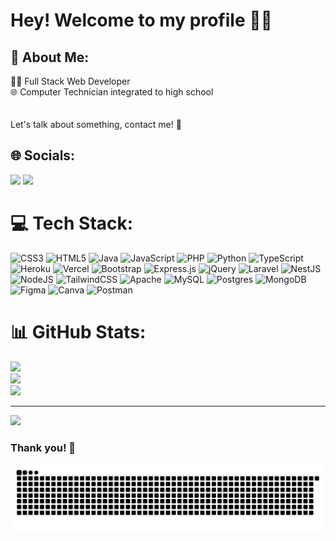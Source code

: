 # Hey! Welcome to my profile 🥳👋

<!-- My name is Igor Domingos da Silva Mozetic 😄 

I'm 17 years old and I'm a student of computer technician integrated to high school 👨‍💻 </br>

I'm from Brazil 🇧🇷 and now I'm looking for an internship to be able to complete my course and get my diploma  👨‍🎓

- I'm currently studying in two schools:  
	> 4rd year student of Computer Technician at the Instituto Federal de Educação, Ciência e Tecnologia de São Paulo; </br>
	3st semester of Administration Technician at ETEC SP.

    🌱  I’m currently learning about **HTML, CSS, JavaScript, Python, C#** and **Power BI**
    
    📫  How to reach me igormozetic04@gmail.com
    
    📍   São Paulo/SP   
 
<p align="center">
<a href="https://codepen.io/igormozetic" target="blank"><img align="center" src="https://cdn.jsdelivr.net/npm/simple-icons@3.0.1/icons/codepen.svg" alt="IgorMozetic" height="20" width="20" /></a>
<a href="https://twitter.com/IgorMozetic" target="blank"><img align="center" src="https://cdn.jsdelivr.net/npm/simple-icons@3.0.1/icons/twitter.svg" alt="IgorMozetic" height="20" width="20" /></a>
<a href="https://www.linkedin.com/in/igor-mozetic/" target="blank"><img align="center" src="https://cdn.jsdelivr.net/npm/simple-icons@3.0.1/icons/linkedin.svg" alt="IgorMozetic" height="20" width="20" /></a>
<a href="https://www.facebook.com/Igor.Moze/" target="blank"><img align="center" src="https://cdn.jsdelivr.net/npm/simple-icons@3.0.1/icons/facebook.svg" alt="IgorMozetic" height="20" width="20" /></a>
<a href="https://www.instagram.com/igor.mozetic/" target="blank"><img align="center" src="https://cdn.jsdelivr.net/npm/simple-icons@3.0.1/icons/instagram.svg" alt="IgorMozetic" height="20" width="20" /></a> 
<a href="https://t.me/IgorMozetic" target="blank"><img align="center" src="https://cdn.jsdelivr.net/npm/simple-icons@3.13.0/icons/telegram.svg" alt="IgorMozetic" height="20" width="20" /></a> <br> 
</p>

<p align="center">
	<img align="center" src="https://github-readme-stats-anuraghazra1.vercel.app/api/top-langs/?username=IgorMozetic&theme=ayu-mirage" />
	<img align="center" alt="Igor Mozetic Github stats" style="margin-bottom: 10px;" height="165" src="https://github-readme-stats.vercel.app/api?username=IgorMozetic&theme=ayu-mirage&show_icons=true&hide=Jupyter Notebook&count_private=true" />
</p>
	
</p> -->

## 💫 About Me:
🧑‍💻 Full Stack Web Developer<br>🌐 Computer Technician integrated to high school<br><br><br>Let's talk about something, contact me! 📩


## 🌐 Socials:
<a href="htttps://discord.gg/Igor Mozetic#8488"><img src="https://img.shields.io/badge/Discord-%237289DA.svg?logo=discord&logoColor=white"></a>
<a href="https://linkedin.com/in/igor-mozetic"><img src="https://img.shields.io/badge/LinkedIn-%230077B5.svg?logo=linkedin&logoColor=white"></a>
# 💻 Tech Stack:
![CSS3](https://img.shields.io/badge/css3-%231572B6.svg?style=for-the-badge&logo=css3&logoColor=white) ![HTML5](https://img.shields.io/badge/html5-%23E34F26.svg?style=for-the-badge&logo=html5&logoColor=white) ![Java](https://img.shields.io/badge/java-%23ED8B00.svg?style=for-the-badge&logo=java&logoColor=white) ![JavaScript](https://img.shields.io/badge/javascript-%23323330.svg?style=for-the-badge&logo=javascript&logoColor=%23F7DF1E) ![PHP](https://img.shields.io/badge/php-%23777BB4.svg?style=for-the-badge&logo=php&logoColor=white) ![Python](https://img.shields.io/badge/python-3670A0?style=for-the-badge&logo=python&logoColor=ffdd54) ![TypeScript](https://img.shields.io/badge/typescript-%23007ACC.svg?style=for-the-badge&logo=typescript&logoColor=white) ![Heroku](https://img.shields.io/badge/heroku-%23430098.svg?style=for-the-badge&logo=heroku&logoColor=white) ![Vercel](https://img.shields.io/badge/vercel-%23000000.svg?style=for-the-badge&logo=vercel&logoColor=white) ![Bootstrap](https://img.shields.io/badge/bootstrap-%23563D7C.svg?style=for-the-badge&logo=bootstrap&logoColor=white) ![Express.js](https://img.shields.io/badge/express.js-%23404d59.svg?style=for-the-badge&logo=express&logoColor=%2361DAFB) ![jQuery](https://img.shields.io/badge/jquery-%230769AD.svg?style=for-the-badge&logo=jquery&logoColor=white) ![Laravel](https://img.shields.io/badge/laravel-%23FF2D20.svg?style=for-the-badge&logo=laravel&logoColor=white) ![NestJS](https://img.shields.io/badge/nestjs-%23E0234E.svg?style=for-the-badge&logo=nestjs&logoColor=white) ![NodeJS](https://img.shields.io/badge/node.js-6DA55F?style=for-the-badge&logo=node.js&logoColor=white) ![TailwindCSS](https://img.shields.io/badge/tailwindcss-%2338B2AC.svg?style=for-the-badge&logo=tailwind-css&logoColor=white) ![Apache](https://img.shields.io/badge/apache-%23D42029.svg?style=for-the-badge&logo=apache&logoColor=white) ![MySQL](https://img.shields.io/badge/mysql-%2300f.svg?style=for-the-badge&logo=mysql&logoColor=white) ![Postgres](https://img.shields.io/badge/postgres-%23316192.svg?style=for-the-badge&logo=postgresql&logoColor=white) ![MongoDB](https://img.shields.io/badge/MongoDB-%234ea94b.svg?style=for-the-badge&logo=mongodb&logoColor=white) 	![Figma](https://img.shields.io/badge/figma-%23F24E1E.svg?style=for-the-badge&logo=figma&logoColor=white) ![Canva](https://img.shields.io/badge/Canva-%2300C4CC.svg?style=for-the-badge&logo=Canva&logoColor=white) ![Postman](https://img.shields.io/badge/Postman-FF6C37?style=for-the-badge&logo=postman&logoColor=white)
# 📊 GitHub Stats:
![](https://github-readme-stats.vercel.app/api?username=IgorMozetic&theme=dracula&hide_border=false&include_all_commits=true&count_private=true)<br/>
![](https://github-readme-streak-stats.herokuapp.com/?user=IgorMozetic&theme=dracula&hide_border=false)<br/>
![](https://github-readme-stats.vercel.app/api/top-langs/?username=IgorMozetic&theme=dracula&hide_border=false&include_all_commits=true&count_private=true&layout=compact)

---
[![](https://visitcount.itsvg.in/api?id=IgorMozetic&icon=2&color=5)](https://visitcount.itsvg.in)

<!-- Proudly created with GPRM ( https://gprm.itsvg.in ) -->

### Thank you! 👋

![Snake animation](https://github.com/IgorMozetic/IgorMozetic/blob/output/github-contribution-grid-snake.svg)
